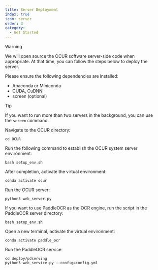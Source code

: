```yaml
---
title: Server Deployment
index: true
icon: server
order: 3
category:
  - Get Started
---
```


> [!warning]
> We will open source the OCUR software server-side code when appropriate. At that time, you can follow the steps below to deploy the server.

Please ensure the following dependencies are installed:

- Anaconda or Miniconda
- CUDA, CuDNN
- screen (optional)

> [!tip]
> If you want to run more than two servers in the background, you can use the `screen` command.

Navigate to the OCUR directory:

```shell
cd OCUR
```

Run the following command to establish the OCUR system server environment:

```shell
bash setup_env.sh
```
After completion, activate the virtual environment:

```shell
conda activate ocur
```

Run the OCUR server:
```shell
python3 web_server.py
```
If you want to use PaddleOCR as the OCR engine, run the script in the PaddleOCR server directory:
```shell
bash setup_env.sh
```
Open a new terminal, activate the virtual environment:
```shell
conda activate paddle_ocr
```
Run the PaddleOCR service:

```shell
cd deploy/pdserving
python3 web_service.py --config=config.yml
```
